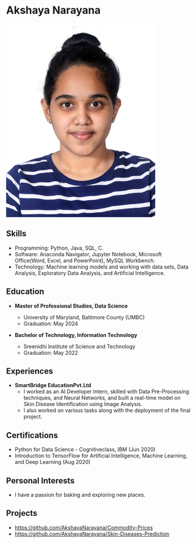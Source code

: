 # Akshaya Narayana


![Akshaya](1.jpg)

## Skills
- Programming: Python, Java, SQL, C.
- Software: Anaconda Navigator, Jupyter Notebook, Microsoft Office(Word, Excel, and PowerPoint), MySQL Workbench.
- Technology: Machine learning models and working with data sets, Data Analysis, Exploratory Data Analysis, and Artificial Intelligence.

## Education
- **Master of Professional Studies, Data Science**
  - University of Maryland, Baltimore County (UMBC)
  - Graduation: May 2024

- **Bachelor of Technology, Information Technology**
  - Sreenidhi Institute of Science and Technology
  - Graduation: May 2022


## Experiences
- **SmartBridge EducationPvt.Ltd**
  - I worked as an AI Developer Intern, skilled with Data Pre-Processing techniques, and Neural Networks, and built a real-time model on Skin Disease Identification using Image Analysis.
  - I also worked on various tasks along with the deployment of the final project.

## Certifications
- Python for Data Science - Cognitiveclass, IBM	 (Jun 2020)
- Introduction to TensorFlow for Artificial Intelligence, Machine Learning, and Deep Learning	 (Aug 2020) 

## Personal Interests
- I have a passion for baking and exploring new places.

## Projects
- https://github.com/AkshayaNarayana/Commodity-Prices
- https://github.com/AkshayaNarayana/Skin-Diseases-Prediction


